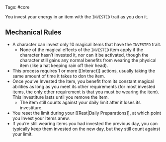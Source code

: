 Tags: #core 

You invest your energy in an item with the `INVESTED` trait as you don it. 

## Mechanical Rules

- A character can invest only 10 magical items that have the `INVESTED` trait.
	- None of the magical effects of the `INVESTED` item apply if the character hasn’t invested it, nor can it be activated, though the character still gains any normal benefits from wearing the physical item (like a hat keeping rain off their head).
- This process requires 1 or more [[Interact]] actions, usually taking the same amount of time it takes to don the item. 
- Once you’ve Invested the Item, you benefit from its constant magical abilities as long as you meet its other requirements (for most invested items, the only other requirement is that you must be wearing the item). This investiture lasts until you remove the item.  
	- The item still counts against your daily limit after it loses its investiture.
- You reset the limit during your [[Rest|Daily Preparations]], at which point you Invest your Items anew.
- If you’re still wearing items you had invested the previous day, you can typically keep them invested on the new day, but they still count against your limit.